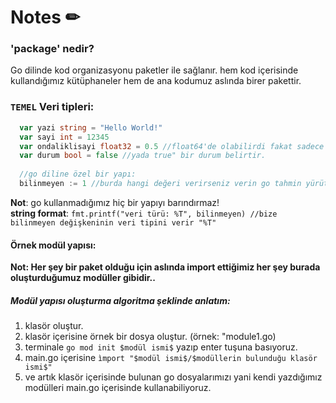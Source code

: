  <h1>Notes ✏</h1>
  <h3> 'package' nedir? </h3>
  
  <p>
    Go dilinde kod organizasyonu paketler ile sağlanır. 
    hem kod içerisinde kullandığımız kütüphaneler hem de ana kodumuz aslında birer pakettir.
  </p>
  
  <h3> <code>TEMEL</code> Veri tipleri:</h3>
  
  <p>
  
  ```go 
    var yazi string = "Hello World!"
    var sayi int = 12345
    var ondaliklisayi float32 = 0.5 //float64'de olabilirdi fakat sadece boyut değişmekte.
    var durum bool = false //yada true" bir durum belirtir.
    
    //go diline özel bir yapı:
    bilinmeyen := 1 //burda hangi değeri verirseniz verin go tahmin yürütüp otomatik veri tipi ataması yapacaktır. 
  ```
  **Not**: go kullanmadığımız hiç bir yapıyı barındırmaz!<br>
  **string format**: `fmt.printf("veri türü: %T", bilinmeyen) //bize bilinmeyen değişkeninin veri tipini verir "%T"`
  </p>
  
  <h4>Örnek modül yapısı:</h4>
  
   **Not: Her şey bir paket olduğu için aslında import ettiğimiz her şey burada oluşturduğumuz modüller gibidir..**
   
   <h5>Modül yapısı oluşturma algoritma şeklinde anlatım: </h5>
    <ol>
      <li> klasör oluştur. </li>
      <li> klasör içerisine örnek bir dosya oluştur. (örnek: "module1.go) </li>
      <li> terminale <code>go mod init $modül ismi$</code> yazıp enter tuşuna basıyoruz. </li>
      <li> main.go içerisine <code>ìmport "$modül ismi$/$modüllerin bulunduğu klasör ismi$"</code>
      <li> ve artık klasör içerisinde bulunan go dosyalarımızı yani kendi yazdığımız modülleri main.go içerisinde kullanabiliyoruz. </li>
    </ol>
